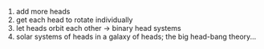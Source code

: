1. add more heads
1. get each head to rotate individually
1. let heads orbit each other -> binary head systems
1. solar systems of heads in a galaxy of heads; the big head-bang theory...
